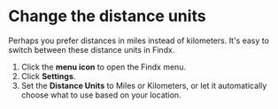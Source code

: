 # Change the distance units

Perhaps you prefer distances in miles instead of kilometers. It's easy to switch between these distance units in Findx. 

1. Click the **menu icon** to open the Findx menu.
2. Click **Settings**.
3. Set the **Distance Units** to Miles or Kilometers, or let it automatically choose what to use based on your location.